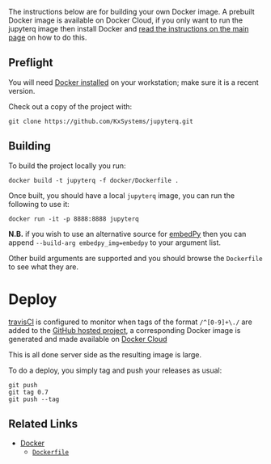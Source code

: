 The instructions below are for building your own Docker image. A prebuilt Docker image is available on Docker Cloud, if you only want to run the jupyterq image then install Docker and [read the instructions on the main page](../README.md#docker) on how to do this.

## Preflight

You will need [Docker installed](https://www.docker.com/community-edition) on your workstation; make sure it is a recent version.

Check out a copy of the project with:

    git clone https://github.com/KxSystems/jupyterq.git

## Building

To build the project locally you run:

    docker build -t jupyterq -f docker/Dockerfile .

Once built, you should have a local `jupyterq` image, you can run the following to use it:

    docker run -it -p 8888:8888 jupyterq


**N.B.** if you wish to use an alternative source for [embedPy](https://github.com/KxSystems/embedPy) then you can append `--build-arg embedpy_img=embedpy` to your argument list.

Other build arguments are supported and you should browse the `Dockerfile` to see what they are.

# Deploy

[travisCI](https://travis-ci.org/) is configured to monitor when tags of the format `/^[0-9]+\./` are added to the [GitHub hosted project](https://github.com/KxSystems/jupyterq), a corresponding Docker image is generated and made available on [Docker Cloud](https://cloud.docker.com/)

This is all done server side as the resulting image is large.

To do a deploy, you simply tag and push your releases as usual:

    git push
    git tag 0.7
    git push --tag


## Related Links

 * [Docker](https://docker.com)
     * [`Dockerfile`](https://docs.docker.com/engine/reference/builder/)
